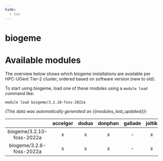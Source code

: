 ```yaml
---
hide:
  - toc
---
```


biogeme
=======

# Available modules


The overview below shows which biogeme installations are available per HPC-UGent Tier-2 cluster, ordered based on software version (new to old).

To start using biogeme, load one of these modules using a `module load` command like:

```shell
module load biogeme/3.2.10-foss-2022a
```

*(This data was automatically generated on {{modules_last_updated}})*  

| |accelgor|doduo|donphan|gallade|joltik|shinx|skitty|
| :---: | :---: | :---: | :---: | :---: | :---: | :---: | :---: |
|biogeme/3.2.10-foss-2022a|x|x|x|-|x|-|-|
|biogeme/3.2.6-foss-2022a|x|x|x|-|x|-|-|
